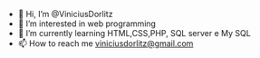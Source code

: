 - 👋 Hi, I’m @ViniciusDorlitz
- 👀 I’m interested in web programming
- 🌱 I’m currently learning HTML,CSS,PHP, SQL server e My SQL
- 📫 How to reach me viniciusdorlitz@gmail.com

<!---
ViniciusDorlitz/ViniciusDorlitz is a ✨ special ✨ repository because its `README.md` (this file) appears on your GitHub profile.
You can click the Preview link to take a look at your changes.
--->
